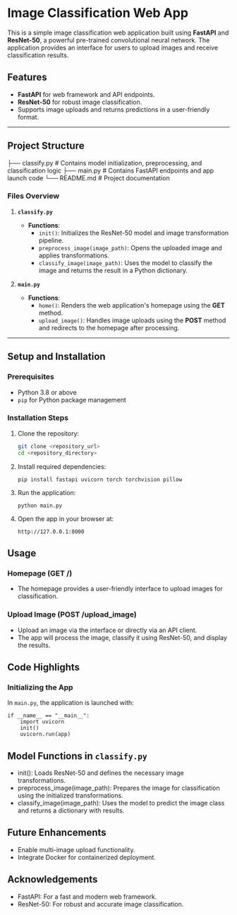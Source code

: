 # Image Classification Web App

This is a simple image classification web application built using **FastAPI** and **ResNet-50**, a powerful pre-trained convolutional neural network. The application provides an interface for users to upload images and receive classification results.

## Features

- **FastAPI** for web framework and API endpoints.
- **ResNet-50** for robust image classification.
- Supports image uploads and returns predictions in a user-friendly format.

---

## Project Structure

├── classify.py # Contains model initialization, preprocessing, and classification logic 
├── main.py # Contains FastAPI endpoints and app launch code 
└── README.md # Project documentation


### Files Overview

1. **`classify.py`**
   - **Functions**:
     - `init()`: Initializes the ResNet-50 model and image transformation pipeline.
     - `preprocess_image(image_path)`: Opens the uploaded image and applies transformations.
     - `classify_image(image_path)`: Uses the model to classify the image and returns the result in a Python dictionary.

2. **`main.py`**
   - **Functions**:
     - `home()`: Renders the web application's homepage using the **GET** method.
     - `upload_image()`: Handles image uploads using the **POST** method and redirects to the homepage after processing.

---

## Setup and Installation

### Prerequisites
- Python 3.8 or above
- `pip` for Python package management

### Installation Steps

1. Clone the repository:
   ```bash
   git clone <repository_url>
   cd <repository_directory>
   ```

2. Install required dependencies:
    ```
    pip install fastapi uvicorn torch torchvision pillow
    ```

3. Run the application:
    ```
    python main.py
    ```

4. Open the app in your browser at:
    ```
    http://127.0.0.1:8000
    ```

## Usage

### Homepage (GET /)

- The homepage provides a user-friendly interface to upload images for classification.

### Upload Image (POST /upload_image)

- Upload an image via the interface or directly via an API client.
- The app will process the image, classify it using ResNet-50, and display the results.

## Code Highlights

### Initializing the App
In `main.py`, the application is launched with:

```
if __name__ == "__main__":
    import uvicorn
    init()
    uvicorn.run(app)
```

## Model Functions in `classify.py`

- init(): Loads ResNet-50 and defines the necessary image transformations.
- preprocess_image(image_path): Prepares the image for classification using the initialized transformations.
- classify_image(image_path): Uses the model to predict the image class and returns a dictionary with results.

## Future Enhancements
- Enable multi-image upload functionality.
- Integrate Docker for containerized deployment.

## Acknowledgements
- FastAPI: For a fast and modern web framework.
- ResNet-50: For robust and accurate image classification.





